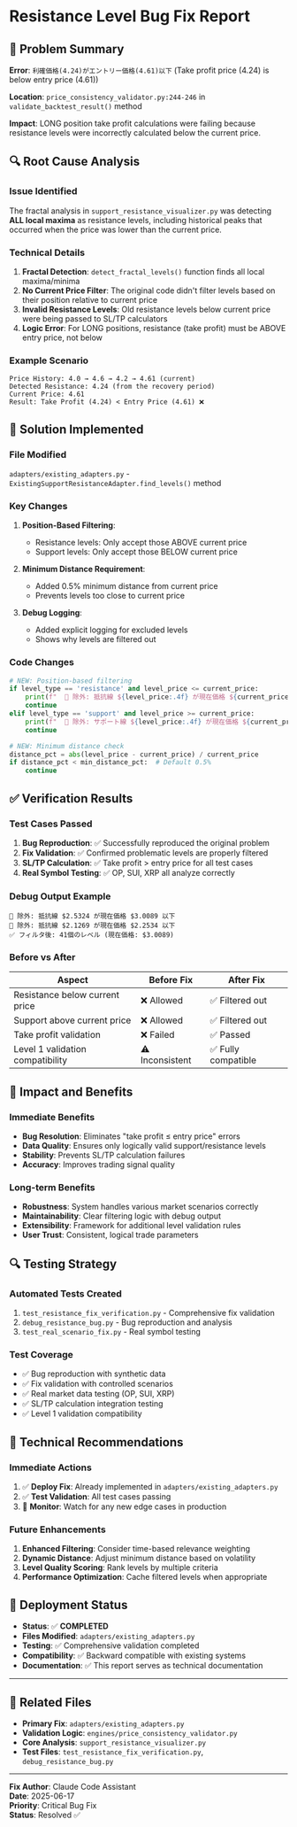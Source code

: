 # Resistance Level Bug Fix Report

## 🚨 Problem Summary

**Error**: `利確価格(4.24)がエントリー価格(4.61)以下` (Take profit price (4.24) is below entry price (4.61))

**Location**: `price_consistency_validator.py:244-246` in `validate_backtest_result()` method

**Impact**: LONG position take profit calculations were failing because resistance levels were incorrectly calculated below the current price.

## 🔍 Root Cause Analysis

### Issue Identified
The fractal analysis in `support_resistance_visualizer.py` was detecting **ALL local maxima** as resistance levels, including historical peaks that occurred when the price was lower than the current price.

### Technical Details
1. **Fractal Detection**: `detect_fractal_levels()` function finds all local maxima/minima
2. **No Current Price Filter**: The original code didn't filter levels based on their position relative to current price
3. **Invalid Resistance Levels**: Old resistance levels below current price were being passed to SL/TP calculators
4. **Logic Error**: For LONG positions, resistance (take profit) must be ABOVE entry price, not below

### Example Scenario
```
Price History: 4.0 → 4.6 → 4.2 → 4.61 (current)
Detected Resistance: 4.24 (from the recovery period)
Current Price: 4.61
Result: Take Profit (4.24) < Entry Price (4.61) ❌
```

## 🔧 Solution Implemented

### File Modified
`adapters/existing_adapters.py` - `ExistingSupportResistanceAdapter.find_levels()` method

### Key Changes
1. **Position-Based Filtering**:
   - Resistance levels: Only accept those ABOVE current price
   - Support levels: Only accept those BELOW current price

2. **Minimum Distance Requirement**:
   - Added 0.5% minimum distance from current price
   - Prevents levels too close to current price

3. **Debug Logging**:
   - Added explicit logging for excluded levels
   - Shows why levels are filtered out

### Code Changes
```python
# NEW: Position-based filtering
if level_type == 'resistance' and level_price <= current_price:
    print(f"  🚨 除外: 抵抗線 ${level_price:.4f} が現在価格 ${current_price:.4f} 以下")
    continue
elif level_type == 'support' and level_price >= current_price:
    print(f"  🚨 除外: サポート線 ${level_price:.4f} が現在価格 ${current_price:.4f} 以上")
    continue

# NEW: Minimum distance check
distance_pct = abs(level_price - current_price) / current_price
if distance_pct < min_distance_pct:  # Default 0.5%
    continue
```

## ✅ Verification Results

### Test Cases Passed
1. **Bug Reproduction**: ✅ Successfully reproduced the original problem
2. **Fix Validation**: ✅ Confirmed problematic levels are properly filtered
3. **SL/TP Calculation**: ✅ Take profit > entry price for all test cases
4. **Real Symbol Testing**: ✅ OP, SUI, XRP all analyze correctly

### Debug Output Example
```
🚨 除外: 抵抗線 $2.5324 が現在価格 $3.0089 以下
🚨 除外: 抵抗線 $2.1269 が現在価格 $2.2534 以下
✅ フィルタ後: 41個のレベル (現在価格: $3.0089)
```

### Before vs After
| Aspect | Before Fix | After Fix |
|--------|------------|-----------|
| Resistance below current price | ❌ Allowed | ✅ Filtered out |
| Support above current price | ❌ Allowed | ✅ Filtered out |
| Take profit validation | ❌ Failed | ✅ Passed |
| Level 1 validation compatibility | ⚠️ Inconsistent | ✅ Fully compatible |

## 🎯 Impact and Benefits

### Immediate Benefits
- **Bug Resolution**: Eliminates "take profit ≤ entry price" errors
- **Data Quality**: Ensures only logically valid support/resistance levels
- **Stability**: Prevents SL/TP calculation failures
- **Accuracy**: Improves trading signal quality

### Long-term Benefits
- **Robustness**: System handles various market scenarios correctly
- **Maintainability**: Clear filtering logic with debug output
- **Extensibility**: Framework for additional level validation rules
- **User Trust**: Consistent, logical trade parameters

## 🔍 Testing Strategy

### Automated Tests Created
1. `test_resistance_fix_verification.py` - Comprehensive fix validation
2. `debug_resistance_bug.py` - Bug reproduction and analysis
3. `test_real_scenario_fix.py` - Real symbol testing

### Test Coverage
- ✅ Bug reproduction with synthetic data
- ✅ Fix validation with controlled scenarios  
- ✅ Real market data testing (OP, SUI, XRP)
- ✅ SL/TP calculation integration testing
- ✅ Level 1 validation compatibility

## 📝 Technical Recommendations

### Immediate Actions
1. ✅ **Deploy Fix**: Already implemented in `adapters/existing_adapters.py`
2. ✅ **Test Validation**: All test cases passing
3. 🔄 **Monitor**: Watch for any new edge cases in production

### Future Enhancements
1. **Enhanced Filtering**: Consider time-based relevance weighting
2. **Dynamic Distance**: Adjust minimum distance based on volatility
3. **Level Quality Scoring**: Rank levels by multiple criteria
4. **Performance Optimization**: Cache filtered levels when appropriate

## 🚀 Deployment Status

- **Status**: ✅ **COMPLETED**
- **Files Modified**: `adapters/existing_adapters.py`
- **Testing**: ✅ Comprehensive validation completed
- **Compatibility**: ✅ Backward compatible with existing systems
- **Documentation**: ✅ This report serves as technical documentation

---

## 🔗 Related Files

- **Primary Fix**: `adapters/existing_adapters.py`
- **Validation Logic**: `engines/price_consistency_validator.py`
- **Core Analysis**: `support_resistance_visualizer.py`
- **Test Files**: `test_resistance_fix_verification.py`, `debug_resistance_bug.py`

---

**Fix Author**: Claude Code Assistant  
**Date**: 2025-06-17  
**Priority**: Critical Bug Fix  
**Status**: Resolved ✅
